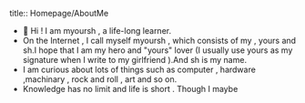title:: Homepage/AboutMe

- 👋 Hi ! I am myoursh , a life-long learner.
- On the Internet , I call myself myoursh , which consists of my , yours and sh.I hope that I am my hero and  "yours" lover (I usually use yours as my signature when I write to my girlfriend ).And sh is my name.
- I am curious about lots of things such as computer , hardware ,machinary ,  rock and roll , art and so on.
- Knowledge has no limit and life is short . Though I maybe